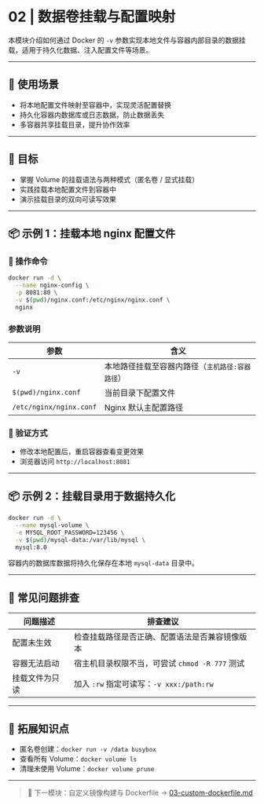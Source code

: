 # 02 | 数据卷挂载与配置映射

本模块介绍如何通过 Docker 的 `-v` 参数实现本地文件与容器内部目录的数据挂载，适用于持久化数据、注入配置文件等场景。

---

## 📌 使用场景

- 将本地配置文件映射至容器中，实现灵活配置替换
- 持久化容器内数据库或日志数据，防止数据丢失
- 多容器共享挂载目录，提升协作效率

---

## 🎯 目标

- 掌握 Volume 的挂载语法与两种模式（匿名卷 / 显式挂载）
- 实践挂载本地配置文件到容器中
- 演示挂载目录的双向可读写效果

---

## 📦 示例 1：挂载本地 nginx 配置文件

### 🔧 操作命令

```bash
docker run -d \
  --name nginx-config \
  -p 8081:80 \
  -v $(pwd)/nginx.conf:/etc/nginx/nginx.conf \
  nginx
```

### 参数说明

| 参数                    | 含义                                            |
| ----------------------- | ----------------------------------------------- |
| `-v`                    | 本地路径挂载至容器内路径（`主机路径:容器路径`） |
| `$(pwd)/nginx.conf`     | 当前目录下配置文件                              |
| `/etc/nginx/nginx.conf` | Nginx 默认主配置路径                            |

### 🧪 验证方式

- 修改本地配置后，重启容器查看变更效果
- 浏览器访问 `http://localhost:8081`

---

## 📦 示例 2：挂载目录用于数据持久化

```bash
docker run -d \
  --name mysql-volume \
  -e MYSQL_ROOT_PASSWORD=123456 \
  -v $(pwd)/mysql-data:/var/lib/mysql \
  mysql:8.0
```

容器内的数据库数据将持久化保存在本地 `mysql-data` 目录中。

---

## 🚨 常见问题排查

| 问题描述       | 排查建议                                       |
| -------------- | ---------------------------------------------- |
| 配置未生效     | 检查挂载路径是否正确、配置语法是否兼容镜像版本 |
| 容器无法启动   | 宿主机目录权限不当，可尝试 `chmod -R 777` 测试 |
| 挂载文件为只读 | 加入 `:rw` 指定可读写：`-v xxx:/path:rw`       |

---

## 🧠 拓展知识点

- 匿名卷创建：`docker run -v /data busybox`
- 查看所有 Volume：`docker volume ls`
- 清理未使用 Volume：`docker volume prune`

---

> 📁 下一模块：自定义镜像构建与 Dockerfile → [03-custom-dockerfile.md](./03-custom-dockerfile.md)
